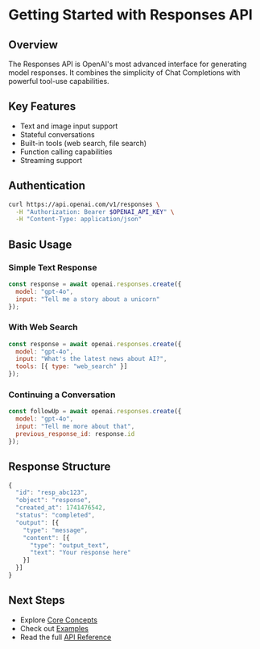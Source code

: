 # Getting Started with Responses API

## Overview

The Responses API is OpenAI's most advanced interface for generating model responses. It combines the simplicity of Chat Completions with powerful tool-use capabilities.

## Key Features

- Text and image input support
- Stateful conversations
- Built-in tools (web search, file search)
- Function calling capabilities
- Streaming support

## Authentication

```bash
curl https://api.openai.com/v1/responses \
  -H "Authorization: Bearer $OPENAI_API_KEY" \
  -H "Content-Type: application/json"
```

## Basic Usage

### Simple Text Response

```javascript
const response = await openai.responses.create({
  model: "gpt-4o",
  input: "Tell me a story about a unicorn"
});
```

### With Web Search

```javascript
const response = await openai.responses.create({
  model: "gpt-4o",
  input: "What's the latest news about AI?",
  tools: [{ type: "web_search" }]
});
```

### Continuing a Conversation

```javascript
const followUp = await openai.responses.create({
  model: "gpt-4o",
  input: "Tell me more about that",
  previous_response_id: response.id
});
```

## Response Structure

```javascript
{
  "id": "resp_abc123",
  "object": "response",
  "created_at": 1741476542,
  "status": "completed",
  "output": [{
    "type": "message",
    "content": [{
      "type": "output_text",
      "text": "Your response here"
    }]
  }]
}
```

## Next Steps

- Explore [Core Concepts](./core-concepts.md)
- Check out [Examples](./examples.md)
- Read the full [API Reference](./api-reference.md)
